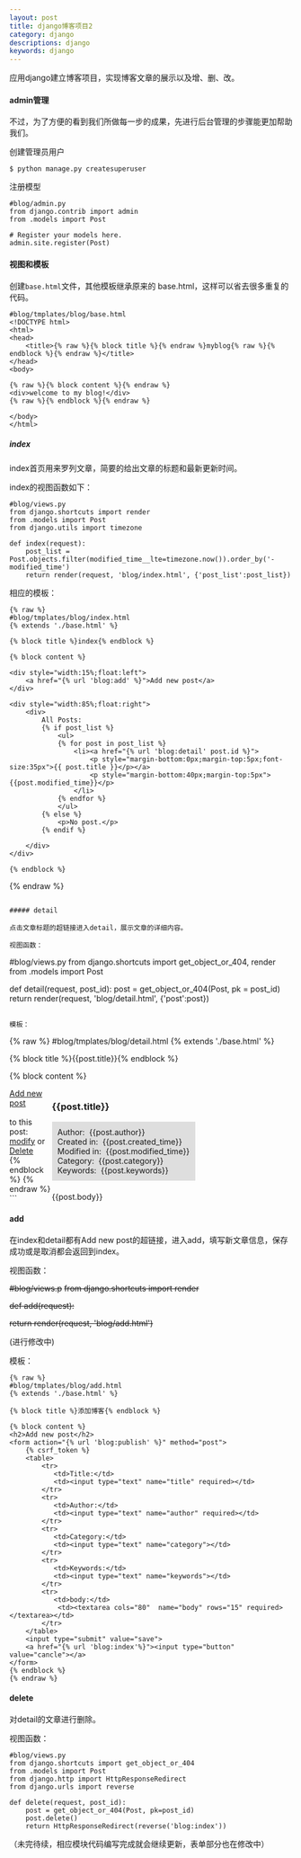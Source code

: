 ```yaml
---
layout: post
title: django博客项目2
category: django
descriptions: django
keywords: django 
---
```


应用django建立博客项目，实现博客文章的展示以及增、删、改。

<!-- more --> 

#### admin管理

不过，为了方便的看到我们所做每一步的成果，先进行后台管理的步骤能更加帮助我们。

创建管理员用户

```
$ python manage.py createsuperuser
```

注册模型

```
#blog/admin.py
from django.contrib import admin
from .models import Post

# Register your models here.
admin.site.register(Post)
```

#### 视图和模板

创建`base.html`文件，其他模板继承原来的 base.html，这样可以省去很多重复的代码。

```
#blog/tmplates/blog/base.html
<!DOCTYPE html>
<html>
<head>
    <title>{% raw %}{% block title %}{% endraw %}myblog{% raw %}{% endblock %}{% endraw %}</title>
</head>
<body>

{% raw %}{% block content %}{% endraw %}
<div>welcome to my blog!</div>
{% raw %}{% endblock %}{% endraw %}

</body>
</html>
```

##### index

index首页用来罗列文章，简要的给出文章的标题和最新更新时间。

index的视图函数如下：

```
#blog/views.py
from django.shortcuts import render
from .models import Post
from django.utils import timezone

def index(request):
    post_list = Post.objects.filter(modified_time__lte=timezone.now()).order_by('-modified_time')
    return render(request, 'blog/index.html', {'post_list':post_list})
```

相应的模板：

```
{% raw %}
#blog/tmplates/blog/index.html
{% extends './base.html' %}
 
{% block title %}index{% endblock %}
 
{% block content %}

<div style="width:15%;float:left">
    <a href="{% url 'blog:add' %}">Add new post</a>
</div>

<div style="width:85%;float:right">
    <div>
        All Posts:
        {% if post_list %}
            <ul>
            {% for post in post_list %}
                <li><a href="{% url 'blog:detail' post.id %}">
                    <p style="margin-bottom:0px;margin-top:5px;font-size:35px">{{ post.title }}</p></a>
                    <p style="margin-bottom:40px;margin-top:5px">{{post.modified_time}}</p>
                </li>
            {% endfor %}
            </ul>
        {% else %}
            <p>No post.</p>
        {% endif %}

    </div>
</div>

{% endblock %}
`````````````````````````````````````````````````````````
{% endraw %}
```

##### detail

点击文章标题的超链接进入detail，展示文章的详细内容。

视图函数：

```
#blog/views.py
from django.shortcuts import get_object_or_404, render
from .models import Post

def detail(request, post_id):
    post = get_object_or_404(Post, pk = post_id)
    return render(request, 'blog/detail.html', {'post':post})
```

模板：

```

{% raw %}
#blog/tmplates/blog/detail.html
{% extends './base.html' %}
 
{% block title %}{{post.title}}{% endblock %}
 
{% block content %}
<div style="width:15%;float:left">
    <a href="{% url 'blog:add' %}">Add new post</a>
    <br><br>
    to this post:<br>
    <a href="{% url 'blog:modify' post.id %}">modify</a>
    or
    <a href="{% url 'blog:delete' post.id %}">Delete</a>
</div>

<div style="width:85%;float:right">
    <h3>{{post.title}}</h3>
    <div style="background-color:#DEDEDE;float:left;padding:10px">
    Author:&nbsp&nbsp{{post.author}}<br>
    Created in:&nbsp&nbsp{{post.created_time}}<br>
    Modified in:&nbsp&nbsp{{post.modified_time}}<br>
    Category:&nbsp&nbsp{{post.category}}<br>
    Keywords:&nbsp&nbsp{{post.keywords}}<br>
    </div>
    <div style="clear:both;padding-top:20px;">
    {{post.body}}
    </div>
</div>
{% endblock %}
{% endraw %}
```

#### add

在index和detail都有Add new post的超链接，进入add，填写新文章信息，保存成功或是取消都会返回到index。

视图函数：

~~#blog/views.p~~ 
~~from django.shortcuts import render~~

~~def add(request):~~

~~return render(request, 'blog/add.html')~~

(进行修改中)

模板：

```
{% raw %}
#blog/tmplates/blog/add.html
{% extends './base.html' %}
 
{% block title %}添加博客{% endblock %}
 
{% block content %}
<h2>Add new post</h2>
<form action="{% url 'blog:publish' %}" method="post">
    {% csrf_token %}
    <table>
        <tr>
           <td>Title:</td>
           <td><input type="text" name="title" required></td>
        </tr>
        <tr>
           <td>Author:</td>
           <td><input type="text" name="author" required></td>
        </tr>
        <tr>
           <td>Category:</td>
           <td><input type="text" name="category"></td>
        </tr>
        <tr>
           <td>Keywords:</td>
           <td><input type="text" name="keywords"></td>
        </tr>
        <tr>
           <td>body:</td>
            <td><textarea cols="80"  name="body" rows="15" required></textarea></td>
        </tr>
    </table>
    <input type="submit" value="save">
    <a href="{% url 'blog:index'%}"><input type="button" value="cancle"></a>
</form>
{% endblock %}
{% endraw %}
```

#### delete

对detail的文章进行删除。

视图函数：

```
#blog/views.py
from django.shortcuts import get_object_or_404
from .models import Post
from django.http import HttpResponseRedirect
from django.urls import reverse

def delete(request, post_id):
    post = get_object_or_404(Post, pk=post_id)
    post.delete()
    return HttpResponseRedirect(reverse('blog:index'))
```



（未完待续，相应模块代码编写完成就会继续更新，表单部分也在修改中）

